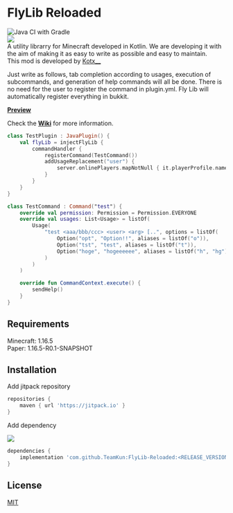 # FlyLib Reloaded

![Java CI with Gradle](https://github.com/TeamKun/FlyLib-Reloaded/workflows/Java%20CI%20with%20Gradle/badge.svg)  
[![](https://jitpack.io/v/TeamKun/FlyLib-Reloaded.svg)](https://jitpack.io/#TeamKun/FlyLib-Reloaded)  
A utility librarry for Minecraft developed in Kotlin. We are developing it with the aim of making it as easy to write as
possible and easy to maintain.  
This mod is developed by [Kotx\_\_](https://twitter.com/kotx__)

Just write as follows, tab completion according to usages, execution of subcommands, and generation of help commands
will all be done. There is no need for the user to register the command in plugin.yml. Fly Lib will automatically
register everything in bukkit.

**[Preview](https://imgur.com/Wy5yUvI)**

Check the **[Wiki](https://github.com/TeamKun/FlyLib-Reloaded/wiki/FlyLib-Reloaded-Docs:-Welcome)** for more
information.

```kotlin
class TestPlugin : JavaPlugin() {
    val flyLib = injectFlyLib {
        commandHandler {
            registerCommand(TestCommand())
            addUsageReplacement("user") {
                server.onlinePlayers.mapNotNull { it.playerProfile.name }
            }
        }
    }
}

class TestCommand : Command("test") {
    override val permission: Permission = Permission.EVERYONE
    override val usages: List<Usage> = listOf(
        Usage(
            "test <aaa/bbb/ccc> <user> <arg> [..", options = listOf(
                Option("opt", "Option!!", aliases = listOf("o")),
                Option("tst", "test", aliases = listOf("t")),
                Option("hoge", "hogeeeeee", aliases = listOf("h", "hg")),
            )
        )
    )

    override fun CommandContext.execute() {
        sendHelp()
    }
}
```

## Requirements

Minecraft: 1.16.5  
Paper: 1.16.5-R0.1-SNAPSHOT

## Installation

Add jitpack repository

```gradle
repositories {
    maven { url 'https://jitpack.io' }
}
```

Add dependency

[![](https://jitpack.io/v/TeamKun/FlyLib-Reloaded.svg)](https://jitpack.io/#TeamKun/FlyLib-Reloaded)

```gradle
dependencies {
    implementation 'com.github.TeamKun:FlyLib-Reloaded:<RELEASE_VERSION>'
}
```

## License

[MIT](https://github.com/TeamKun/FlyLib-Reloaded/blob/master/LICENSE)
